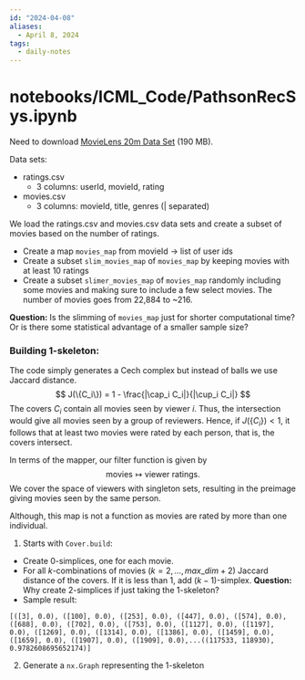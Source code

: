 ```yaml
---
id: "2024-04-08"
aliases:
  - April 8, 2024
tags:
  - daily-notes
---
```


# notebooks/ICML_Code/PathsonRecSys.ipynb

Need to download [MovieLens 20m Data Set](https://grouplens.org/datasets/movielens/20m/) (190 MB).

Data sets:
- ratings.csv
    - 3 columns: userId, movieId, rating
- movies.csv
    - 3 columns: movieId, title, genres (| separated)

We load the ratings.csv and movies.csv data sets and create a subset of movies based on the number of ratings.
- Create a map `movies_map` from movieId -> list of user ids
- Create a subset `slim_movies_map` of `movies_map` by keeping movies with at least 10 ratings
- Create a subset `slimer_movies_map` of `movies_map` randomly including some movies and making sure to include a few select movies. The number of movies goes from 22,884 to ~216. 

**Question:** Is the slimming of `movies_map` just for shorter computational time? Or is there some statistical advantage of a smaller sample size?

### Building 1-skeleton:

The code simply generates a Cech complex but instead of balls we use Jaccard distance.
$$
    J(\{C_i\}) = 1 - \frac{|\cap_i C_i|}{|\cup_i C_i|}
$$
The covers $C_i$ contain all movies seen by viewer $i$. Thus, the intersection would give all movies seen by a group of reviewers. Hence, if $J(\{C_i\})<1$, it follows that at least two movies were rated by each person, that is, the covers intersect.

In terms of the mapper, our filter function is given by 
$$\text{movies}\mapsto\text{viewer ratings}.$$
We cover the space of viewers with singleton sets, resulting in the preimage giving movies seen by the same person.

Although, this map is not a function as movies are rated by more than one individual.

1. Starts with `Cover.build`:
- Create 0-simplices, one for each movie.
- For all $k$-combinations of movies ($k=2,\dots,max\_dim+2$) Jaccard distance of the covers. If it is less than 1, add $(k-1)$-simplex. **Question:** Why create 2-simplices if just taking the 1-skeleton?
- Sample result:
```
[([3], 0.0), ([100], 0.0), ([253], 0.0), ([447], 0.0), ([574], 0.0), ([688], 0.0), ([702], 0.0), ([753], 0.0), ([1127], 0.0), ([1197], 0.0), ([1269], 0.0), ([1314], 0.0), ([1386], 0.0), ([1459], 0.0), ([1659], 0.0), ([1907], 0.0), ([1909], 0.0),...((117533, 118930), 0.9782608695652174)]
```
2. Generate a `nx.Graph` representing the 1-skeleton

